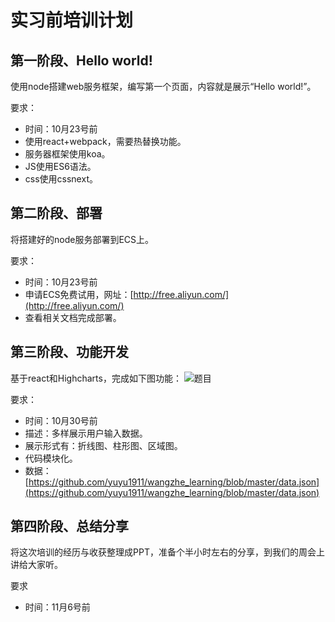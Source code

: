 # 实习前培训计划
## 第一阶段、Hello world!
使用node搭建web服务框架，编写第一个页面，内容就是展示“Hello world!”。

要求：

- 时间：10月23号前
- 使用react+webpack，需要热替换功能。
- 服务器框架使用koa。
- JS使用ES6语法。
- css使用cssnext。

## 第二阶段、部署
将搭建好的node服务部署到ECS上。

要求：

- 时间：10月23号前
- 申请ECS免费试用，网址：[http://free.aliyun.com/](http://free.aliyun.com/)
- 查看相关文档完成部署。

## 第三阶段、功能开发
基于react和Highcharts，完成如下图功能：
![题目](http://gtms02.alicdn.com/tps/i2/TB1aYtpKXXXXXbFXFXXnzuJ_VXX-800-600.png)

要求：

- 时间：10月30号前
- 描述：多样展示用户输入数据。
- 展示形式有：折线图、柱形图、区域图。
- 代码模块化。
- 数据：[https://github.com/yuyu1911/wangzhe_learning/blob/master/data.json](https://github.com/yuyu1911/wangzhe_learning/blob/master/data.json)

## 第四阶段、总结分享
将这次培训的经历与收获整理成PPT，准备个半小时左右的分享，到我们的周会上讲给大家听。

要求

- 时间：11月6号前